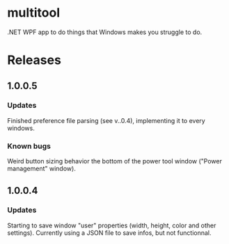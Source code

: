 # multitool
.NET WPF app to do things that Windows makes you struggle to do.

# Releases
## 1.0.0.5
### Updates
Finished preference file parsing (see v..0.4), implementing it to every windows.

### Known bugs
Weird button sizing behavior the bottom of the power tool window ("Power management" window).


## 1.0.0.4
### Updates
Starting to save window "user" properties (width, height, color and other settings).
Currently using a JSON file to save infos, but not functionnal.
